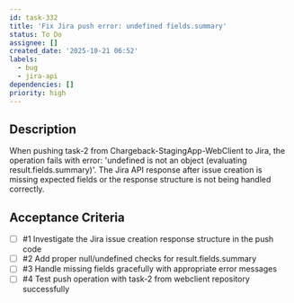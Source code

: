 ```yaml
---
id: task-332
title: 'Fix Jira push error: undefined fields.summary'
status: To Do
assignee: []
created_date: '2025-10-21 06:52'
labels:
  - bug
  - jira-api
dependencies: []
priority: high
---
```


## Description

<!-- SECTION:DESCRIPTION:BEGIN -->
When pushing task-2 from Chargeback-StagingApp-WebClient to Jira, the operation fails with error: 'undefined is not an object (evaluating result.fields.summary)'. The Jira API response after issue creation is missing expected fields or the response structure is not being handled correctly.
<!-- SECTION:DESCRIPTION:END -->

## Acceptance Criteria
<!-- AC:BEGIN -->
- [ ] #1 Investigate the Jira issue creation response structure in the push code
- [ ] #2 Add proper null/undefined checks for result.fields.summary
- [ ] #3 Handle missing fields gracefully with appropriate error messages
- [ ] #4 Test push operation with task-2 from webclient repository successfully
<!-- AC:END -->
